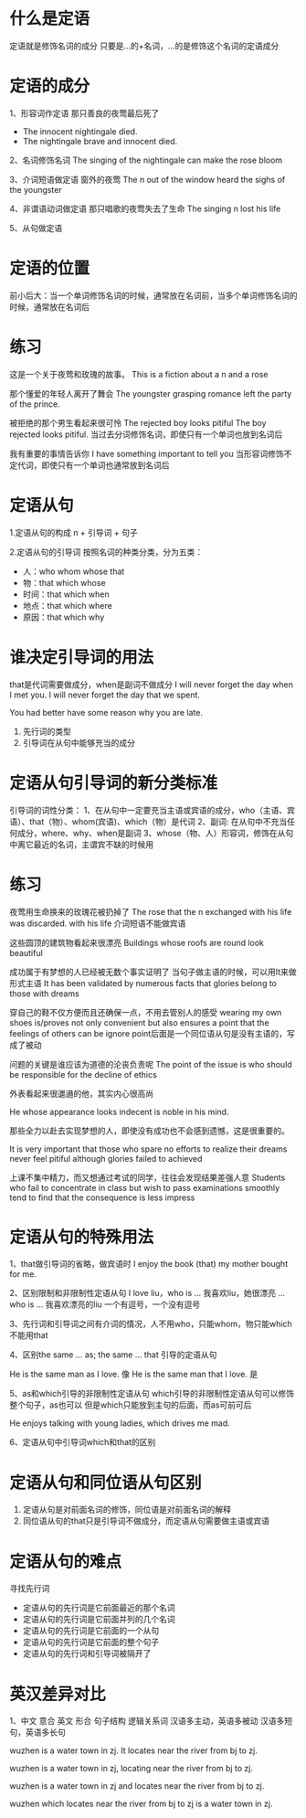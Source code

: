 # 什么是定语
定语就是修饰名词的成分
只要是...的+名词，...的是修饰这个名词的定语成分

# 定语的成分
1、形容词作定语
那只善良的夜莺最后死了
- The innocent nightingale died.
- The nightingale brave and innocent died.

2、名词修饰名词
The singing of the nightingale can make the rose bloom

3、介词短语做定语
窗外的夜莺
The n out of the window heard the sighs of the youngster

4、非谓语动词做定语
那只唱歌的夜莺失去了生命
The singing n lost his life

5、从句做定语


# 定语的位置
前小后大：当一个单词修饰名词的时候，通常放在名词前，当多个单词修饰名词的时候，通常放在名词后


# 练习
这是一个关于夜莺和玫瑰的故事。
This is a fiction about a n and a rose

那个懂爱的年轻人离开了舞会
The youngster grasping romance left the party of the prince.

被拒绝的那个男生看起来很可怜
The rejected boy looks pitiful
The boy rejected looks pitiful. 当过去分词修饰名词，即使只有一个单词也放到名词后

我有重要的事情告诉你
I have something important to tell you
当形容词修饰不定代词，即使只有一个单词也通常放到名词后


# 定语从句
1.定语从句的构成
n + 引导词 + 句子

2.定语从句的引导词
按照名词的种类分类，分为五类：
- 人：who whom whose that
- 物：that which whose
- 时间：that which when
- 地点：that which where
- 原因：that which why

# 谁决定引导词的用法
that是代词需要做成分，when是副词不做成分
I will never forget the day when I met you.
I will never forget the day that we spent.

You had better have some reason why you are late.

1. 先行词的类型
2. 引导词在从句中能够充当的成分


# 定语从句引导词的新分类标准
引导词的词性分类：
1、在从句中一定要充当主语或宾语的成分，who（主语、宾语）、that（物）、whom(宾语)、which（物）是代词
2、副词: 在从句中不充当任何成分，where、why、when是副词
3、whose（物、人）形容词，修饰在从句中离它最近的名词，主谓宾不缺的时候用

# 练习
夜莺用生命换来的玫瑰花被扔掉了
The rose that the n exchanged with his life was discarded.
with his life 介词短语不能做宾语

这些圆顶的建筑物看起来很漂亮
Buildings whose roofs are round look beautiful

成功属于有梦想的人已经被无数个事实证明了
当句子做主语的时候，可以用It来做形式主语
It has been validated by numerous facts that glories 
belong to those with dreams


穿自己的鞋不仅方便而且还确保一点，不用去管别人的感受
wearing my own shoes is/proves not only convenient but also ensures a point that the feelings of others can be ignore
point后面是一个同位语从句是没有主语的，写成了被动

问题的关键是谁应该为道德的沦丧负责呢
The point of the issue is who should be responsible for
the decline of ethics

外表看起来很邋遢的他，其实内心很高尚

He whose appearance looks indecent is noble in his mind.

那些全力以赴去实现梦想的人，即使没有成功也不会感到遗憾，这是很重要的。

It is very important that those who spare no efforts to realize their dreams never feel pitiful although glories failed to achieved 


上课不集中精力，而又想通过考试的同学，往往会发现结果差强人意
Students who fail to concentrate in class but wish to pass examinations smoothly tend to find that the consequence is less impress

# 定语从句的特殊用法
1、that做引导词的省略，做宾语时
I enjoy the book (that) my mother bought for me.


2、区别限制和非限制性定语从句
I love liu，who is ... 我喜欢liu，她很漂亮
... who is ... 我喜欢漂亮的liu
一个有逗号，一个没有逗号

3、先行词和引导词之间有介词的情况，人不用who，只能whom，物只能which不能用that

4、区别the same ... as; the same ... that 引导的定语从句

He is the same man as I love. 像
He is the same man that I love. 是

5、as和which引导的非限制性定语从句
which引导的非限制性定语从句可以修饰整个句子，as也可以
但是which只能放到主句的后面，而as可前可后

He enjoys talking with young ladies, which drives me mad.

6、定语从句中引导词which和that的区别

# 定语从句和同位语从句区别
1. 定语从句是对前面名词的修饰，同位语是对前面名词的解释
2. 同位语从句的that只是引导词不做成分，而定语从句需要做主语或宾语

# 定语从句的难点
寻找先行词

- 定语从句的先行词是它前面最近的那个名词
- 定语从句的先行词是它前面并列的几个名词
- 定语从句的先行词是它前面的一个从句
- 定语从句的先行词是它前面的整个句子
- 定语从句的先行词和引导词被隔开了

# 英汉差异对比
1、中文 意合 英文 形合
句子结构
逻辑关系词
汉语多主动，英语多被动
汉语多短句，英语多长句

wuzhen is  a water town in zj. It locates near the river from bj to zj.

wuzhen is a water town in zj, locating near the river from bj to zj.

wuzhen is a water town in zj and locates near the river from bj to zj.

wuzhen which locates near the river from bj to zj is a water town in zj.




